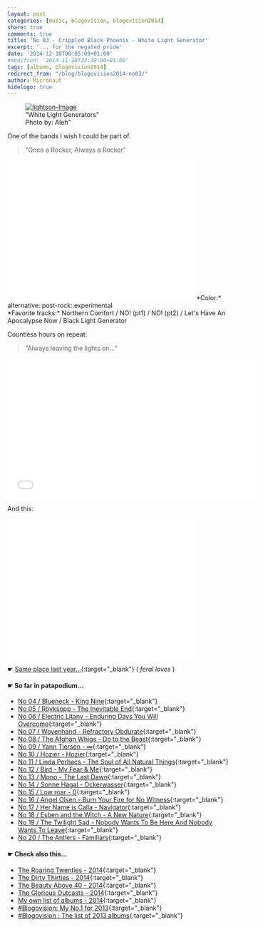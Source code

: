 ```yaml
---
layout: post
categories: [music, blogovision, blogovision2014]
share: true
comments: true
title: 'No 03 - Crippled Black Phoenix - White Light Generator'
excerpt: '... for the negated pride'
date: '2014-12-18T00:05:00+01:00'
#modified: '2014-11-28T23:39:00+01:00'
tags: [albums, blogovision2014]
redirect_from: "/blog/blogovision2014-no03/"
author: Micronaut
hidelogo: true
---
```

<figure>
	<a href="{{ site.external_data_url }}/images/posts/blogovision/lightson.jpg"><img src="{{ site.external_data_url }}/images/posts/blogovision/lightson.jpg" alt="lightson-Image" class="center"/></a>
    <figcaption>"White Light Generators"<br/>Photo by: Aleh"</figcaption>
</figure>

One of the bands I wish I could be part of.

> "Once a Rocker, Always a Rocker"

<iframe width="420" height="315" src="//www.youtube.com/embed/_GrBji-45B4" frameborder="0" allowfullscreen>&nbsp;</iframe>
*Color:* alternative::post-rock::experimental<br/>
*Favorite tracks:* Northern Comfort  / NO! (pt1) / NO! (pt2) / Let's Have An Apocalypse Now / Black Light Generator

Countless hours on repeat: 

> "Always leaving the lights on..."

<iframe width="560" height="315" src="//www.youtube.com/embed/asePpcjl8Gs" frameborder="0" allowfullscreen>&nbsp;</iframe>

And this:

<iframe width="420" height="315" src="//www.youtube.com/embed/dzBL7YDx0Ow" frameborder="0" allowfullscreen>&nbsp;</iframe>


&#x261B; [Same place last year...](http://themicronaut.tumblr.com/post/70404554781/blogovision2013-no03){:target="_blank"} ( *feral loves* )

#### &#x261B; So far in patapodium...
* [No 04 / Blueneck - King Nine](/music/blogovision/blogovision2014/blogovision2014-no04/){:target="_blank"}
* [No 05 / Röyksopp	 - The Inevitable End](/music/blogovision/blogovision2014/blogovision2014-no05/){:target="_blank"}
* [No 06 / Electric Litany - Enduring Days You Will Overcome](/music/blogovision/blogovision2014/blogovision2014-no06/){:target="_blank"}
* [No 07 / Wovenhand - Refractory Obdurate](/music/blogovision/blogovision2014/blogovision2014-no07/){:target="_blank"}
* [No 08 / The Afghan Whigs - Do to the Beast](/music/blogovision/blogovision2014/blogovision2014-no08/){:target="_blank"}
* [No 09 / Yann Tiersen - ∞](/music/blogovision/blogovision2014/blogovision2014-no09/){:target="_blank"}
* [No 10 / Hozier - Hozier](/music/blogovision/blogovision2014/blogovision2014-no10/){:target="_blank"}
* [No 11 / Linda Perhacs - The Soul of All Natural Things](/music/blogovision/blogovision2014/blogovision2014-no11/){:target="_blank"}
* [No 12 / Bird - My Fear & Me](/music/blogovision/blogovision2014/blogovision2014-no12/){:target="_blank"}
* [No 13 / Mono - The Last Dawn](/music/blogovision/blogovision2014/blogovision2014-no13/){:target="_blank"}
* [No 14 / Sonne Hagal - Ockerwasser](/music/blogovision/blogovision2014/blogovision2014-no14/){:target="_blank"}
* [No 15 / Low roar - 0](/music/blogovision/blogovision2014/blogovision2014-no15/){:target="_blank"}
* [No 16 / Angel Olsen - Burn Your Fire for No Witness](/music/blogovision/blogovision2014/blogovision2014-no16/){:target="_blank"}
* [No 17 / Her Name is Calla - Navigator](/music/blogovision/blogovision2014/blogovision2014-no17/){:target="_blank"}
* [No 18 / Esben and the Witch - A New Nature](/music/blogovision/blogovision2014/blogovision2014-no18/){:target="_blank"}
* [No 19 / The Twilight Sad - Nobody Wants To Be Here And Nobody Wants To Leave](/music/blogovision/blogovision2014/blogovision2014-no19/){:target="_blank"}
* [No 20 / The Antlers - Familiars](/music/blogovision/blogovision2014/blogovision2014-no20/){:target="_blank"}

#### &#x261B; Check also this…
* [The Roaring Twenties - 2014](/music/blogovision/blogovision2014/blogovision2014-the-roaring-twenties/){:target="_blank"}
* [The Dirty Thirties - 2014](/music/blogovision/blogovision2014/blogovision2014-the-dirty-thirties/){:target="_blank"}
* [The Beauty Above 40 - 2014](/music/blogovision/blogovision2014/blogovision2014-the-beauty-above-40/){:target="_blank"}
* [The Glorious Outcasts - 2014](/music/blogovision/blogovision2014/blogovision2014-the-glorious-outcasts-2014/){:target="_blank"}
* [My own list of albums - 2014](/music/blogovision/blogovision2014/complete-list-2014/){:target="_blank"}
* [#Blogovision: My No.1 for 2013](/music/blogovision/blogovision2013/blogovision2013-no01/){:target="_blank"}
* [#Blogovision : The list of 2013 albums](/music/blogovision/blogovision2013/blogovision-my-own-list-of-2013-nominees-albums/){:target="_blank"}